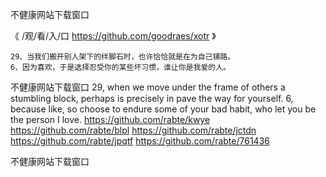 
不健康网站下载窗口




《 /观/看/入/口  https://github.com/goodraes/xotr 》




	29、当我们搬开别人架下的绊脚石时，也许恰恰就是在为自己铺路。
	6、因为喜欢，于是选择忍受你的某些坏习惯，谁让你是我爱的人。
不健康网站下载窗口
29, when we move under the frame of others a stumbling block, perhaps is precisely in pave the way for yourself.
6, because like, so choose to endure some of your bad habit, who let you be the person I love.
https://github.com/rabte/kwye
https://github.com/rabte/blpl
https://github.com/rabte/jctdn
https://github.com/rabte/jpqtf
https://github.com/rabte/761436





不健康网站下载窗口
